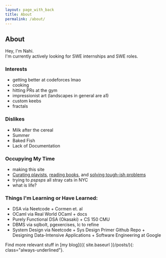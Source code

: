 ```yaml
---
layout: page_with_back
title: About
permalink: /about/
---
```


## About

Hey, I'm Nahi.  
I'm currently actively looking for SWE internships and SWE roles.

### Interests

- getting better at codeforces lmao
- cooking
- hitting PRs at the gym
- impressionist art (landscapes in general are a1)
- custom keebs
- fractals

### Dislikes

- Milk after the cereal
- Summer
- Baked Fish
- Lack of Documentation

### Occupying My Time

- making this site
- [Curating playists](https://open.spotify.com/user/224o2lzbiibqlr3ncsuf6qtwy?trackId=2Rw6wkd0q3LXx5xsdjLs1P), [reading books](https://www.goodreads.com/user/show/184934026-nahi-khan), and [solving tough-ish problems](https://codeforces.com/profile/nvhi)
- trying to _pspsps_ all stray cats in NYC
- what is life?

### Things I'm Learning or Have Learned:

- DSA via Neetcode + Cormen et. al
- OCaml via Real World OCaml + docs
- Purely Functional DSA (Okasaki) + CS 150 CMU
- DBMS via sqlbolt, pgexercises, lc to refine
- System Design via Neetcode + Sys Design Primer Github Repo + Designing Data-Intensive Applications + Software Engineering at Google

Find more relevant stuff in [my blog]({{ site.baseurl }}/posts/){: class="always-underlined"}.
